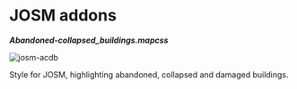 # JOSM addons

_**Abandoned-collapsed_buildings.mapcss**_

![josm-acdb](https://user-images.githubusercontent.com/35865856/142831338-6ccb4d09-9826-4bed-afb8-beb0bd7b6c2d.png)

Style for JOSM, highlighting abandoned, collapsed and damaged buildings.
